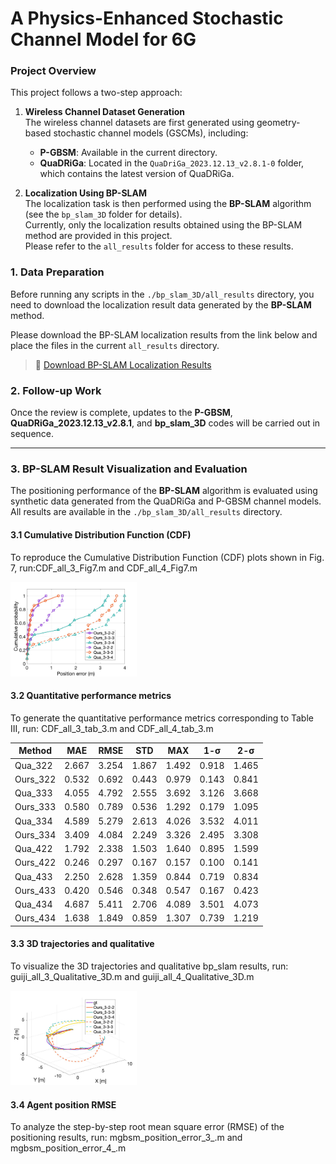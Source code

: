 # A Physics-Enhanced Stochastic Channel Model for 6G


### Project Overview

This project follows a two-step approach:

1. **Wireless Channel Dataset Generation**  
   The wireless channel datasets are first generated using geometry-based stochastic channel models (GSCMs), including:
   - **P-GBSM**: Available in the current directory.
   - **QuaDRiGa**: Located in the `QuaDriGa_2023.12.13_v2.8.1-0` folder, which contains the latest version of QuaDRiGa.

2. **Localization Using BP-SLAM**  
   The localization task is then performed using the **BP-SLAM** algorithm (see the `bp_slam_3D` folder for details).  
   Currently, only the localization results obtained using the BP-SLAM method are provided in this project.  
   Please refer to the `all_results` folder for access to these results.


### 1. Data Preparation

Before running any scripts in the `./bp_slam_3D/all_results` directory, you need to download the localization result data generated by the **BP-SLAM** method.

Please download the BP-SLAM localization results from the link below and place the files in the current `all_results` directory.

> 🔗 [Download BP-SLAM Localization Results](https://drive.google.com/drive/folders/19Qo6bYp9M5QsC1_Gr5wBvSPTinq1_HV5?usp=sharing)





### 2. Follow-up Work

Once the review is complete, updates to the **P-GBSM**, **QuaDRiGa_2023.12.13_v2.8.1**, and **bp_slam_3D** codes will be carried out in sequence.

---

### 3. BP-SLAM Result Visualization and Evaluation

The positioning performance of the **BP-SLAM** algorithm is evaluated using synthetic data generated from the QuaDRiGa and P-GBSM channel models.  
All results are available in the `./bp_slam_3D/all_results` directory.


#### 3.1 Cumulative Distribution Function (CDF)
To reproduce the Cumulative Distribution Function (CDF) plots shown in Fig. 7, run:CDF_all_3_Fig7.m and CDF_all_4_Fig7.m


<img src="https://raw.githubusercontent.com/XiaoxiaoYang-com/P-GBSM/main/bp_slam_3D/all_results/3base_CDF_with_markers.jpg" width = 40%>


#### 3.2 Quantitative performance metrics
To generate the quantitative performance metrics corresponding to Table III, run: CDF_all_3_tab_3.m and CDF_all_4_tab_3.m


| Method   | MAE   | RMSE  | STD   | MAX   | 1-σ   | 2-σ   |
|----------|-------|-------|-------|-------|-------|-------|
| Qua_322  | 2.667 | 3.254 | 1.867 | 1.492 | 0.918 | 1.465 |
| Ours_322 | 0.532 | 0.692 | 0.443 | 0.979 | 0.143 | 0.841 |
| Qua_333  | 4.055 | 4.792 | 2.555 | 3.692 | 3.126 | 3.668 |
| Ours_333 | 0.580 | 0.789 | 0.536 | 1.292 | 0.179 | 1.095 |
| Qua_334  | 4.589 | 5.279 | 2.613 | 4.026 | 3.532 | 4.011 |
| Ours_334 | 3.409 | 4.084 | 2.249 | 3.326 | 2.495 | 3.308 |
| Qua_422  | 1.792 | 2.338 | 1.503 | 1.640 | 0.895 | 1.599 |
| Ours_422 | 0.246 | 0.297 | 0.167 | 0.157 | 0.100 | 0.141 |
| Qua_433  | 2.250 | 2.628 | 1.359 | 0.844 | 0.719 | 0.834 |
| Ours_433 | 0.420 | 0.546 | 0.348 | 0.547 | 0.167 | 0.423 |
| Qua_434  | 4.687 | 5.411 | 2.706 | 4.089 | 3.501 | 4.073 |
| Ours_434 | 1.638 | 1.849 | 0.859 | 1.307 | 0.739 | 1.219 |





#### 3.3 3D trajectories and qualitative
To visualize the 3D trajectories and qualitative bp_slam results, run: guiji_all_3_Qualitative_3D.m and guiji_all_4_Qualitative_3D.m


<img src="https://github.com/XiaoxiaoYang-com/P-GBSM/blob/main/bp_slam_3D/all_results/mgbsm_qua_guiji_3_3.jpg" width = 40%>

#### 3.4 Agent position RMSE

To analyze the step-by-step root mean square error (RMSE) of the positioning results, run: mgbsm_position_error_3_.m and  mgbsm_position_error_4_.m

